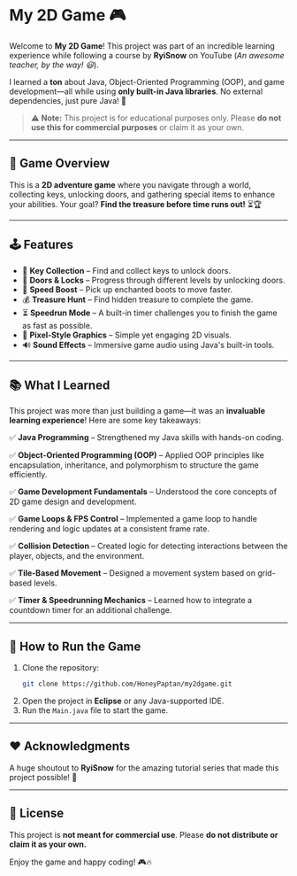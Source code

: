 # **My 2D Game** 🎮

Welcome to **My 2D Game**! This project was part of an incredible learning experience while following a course by **RyiSnow** on YouTube (*An awesome teacher, by the way! 😃*).

I learned a **ton** about Java, Object-Oriented Programming (OOP), and game development—all while using **only built-in Java libraries**. No external dependencies, just pure Java! 🚀

> ⚠️ **Note:** This project is for educational purposes only. Please **do not use this for commercial purposes** or claim it as your own.

---

## 🎯 **Game Overview**
This is a **2D adventure game** where you navigate through a world, collecting keys, unlocking doors, and gathering special items to enhance your abilities. Your goal? **Find the treasure before time runs out!** ⏳🏆

---

## 🕹 **Features**
- 🔑 **Key Collection** – Find and collect keys to unlock doors.
- 🚪 **Doors & Locks** – Progress through different levels by unlocking doors.
- 🏃 **Speed Boost** – Pick up enchanted boots to move faster.
- 💰 **Treasure Hunt** – Find hidden treasure to complete the game.
- ⏳ **Speedrun Mode** – A built-in timer challenges you to finish the game as fast as possible.
- 🎨 **Pixel-Style Graphics** – Simple yet engaging 2D visuals.
- 🔊 **Sound Effects** – Immersive game audio using Java's built-in tools.

---

## 📚 **What I Learned**
This project was more than just building a game—it was an **invaluable learning experience**! Here are some key takeaways:

✅ **Java Programming** – Strengthened my Java skills with hands-on coding.

✅ **Object-Oriented Programming (OOP)** – Applied OOP principles like encapsulation, inheritance, and polymorphism to structure the game efficiently.

✅ **Game Development Fundamentals** – Understood the core concepts of 2D game design and development.

✅ **Game Loops & FPS Control** – Implemented a game loop to handle rendering and logic updates at a consistent frame rate.

✅ **Collision Detection** – Created logic for detecting interactions between the player, objects, and the environment.

✅ **Tile-Based Movement** – Designed a movement system based on grid-based levels.

✅ **Timer & Speedrunning Mechanics** – Learned how to integrate a countdown timer for an additional challenge.

---

## 🚀 **How to Run the Game**
1. Clone the repository:
   ```sh
   git clone https://github.com/HoneyPaptan/my2dgame.git
   ```
2. Open the project in **Eclipse** or any Java-supported IDE.
3. Run the `Main.java` file to start the game.

---

## ❤️ **Acknowledgments**
A huge shoutout to **RyiSnow** for the amazing tutorial series that made this project possible! 🙌

---

## 📜 **License**
This project is **not meant for commercial use**. Please **do not distribute or claim it as your own.**

Enjoy the game and happy coding! 🎮🔥

